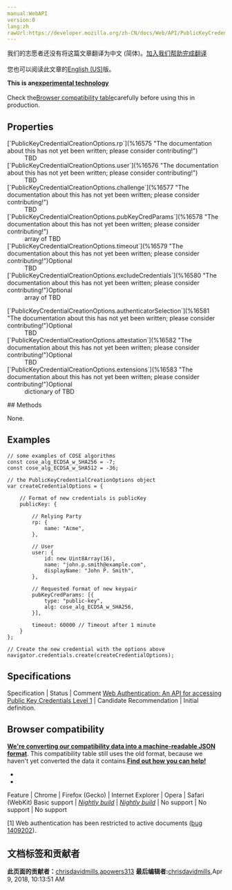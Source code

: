 ```yaml
---
manual:WebAPI
version:0
lang:zh
rawUrl:https://developer.mozilla.org/zh-CN/docs/Web/API/PublicKeyCredentialCreationOptions
---
```




<bdi>我们的志愿者还没有将这篇文章翻译为<bdi>中文 (简体)</bdi>。[加入我们帮助完成翻译](%16572 "")<br></br>您也可以阅读此文章的[English (US)](%16573 "")版。</bdi>






**This is an[experimental technology](%3404 "")**<br></br>Check the[Browser compatibility table](%16574 "")carefully before using this in production.



## Properties<a name="Properties"></a>
<dl><dt>[`PublicKeyCredentialCreationOptions.rp`](%16575 "The documentation about this has not yet been written; please consider contributing!")</dt><dd>TBD</dd><dt>[`PublicKeyCredentialCreationOptions.user`](%16576 "The documentation about this has not yet been written; please consider contributing!")</dt><dd>TBD</dd><dt>[`PublicKeyCredentialCreationOptions.challenge`](%16577 "The documentation about this has not yet been written; please consider contributing!")</dt><dd>TBD</dd><dt>[`PublicKeyCredentialCreationOptions.pubKeyCredParams`](%16578 "The documentation about this has not yet been written; please consider contributing!")</dt><dd>array of TBD</dd><dt>[`PublicKeyCredentialCreationOptions.timeout`](%16579 "The documentation about this has not yet been written; please consider contributing!")Optional</dt><dd>TBD</dd><dt>[`PublicKeyCredentialCreationOptions.excludeCredentials`](%16580 "The documentation about this has not yet been written; please consider contributing!")Optional</dt><dd>array of TBD</dd></dl><dl><dt>[`PublicKeyCredentialCreationOptions.authenticatorSelection`](%16581 "The documentation about this has not yet been written; please consider contributing!")Optional</dt><dd>TBD</dd><dt>[`PublicKeyCredentialCreationOptions.attestation`](%16582 "The documentation about this has not yet been written; please consider contributing!")Optional</dt><dd>TBD</dd><dt>[`PublicKeyCredentialCreationOptions.extensions`](%16583 "The documentation about this has not yet been written; please consider contributing!")Optional</dt><dd>dictionary of TBD</dd></dl>
## Methods<a name="Methods"></a>


None.


## Examples<a name="Examples"></a>

```
// some examples of COSE algorithms
const cose_alg_ECDSA_w_SHA256 = -7;
const cose_alg_ECDSA_w_SHA512 = -36;

// the PublicKeyCredentialCreationOptions object
var createCredentialOptions = {

    // Format of new credentials is publicKey
    publicKey: {

        // Relying Party
        rp: {
            name: "Acme",
        },

        // User
        user: {
            id: new Uint8Array(16),
            name: "john.p.smith@example.com",
            displayName: "John P. Smith",
        },

        // Requested format of new keypair
        pubKeyCredParams: [{
            type: "public-key",
            alg: cose_alg_ECDSA_w_SHA256,
        }],

        timeout: 60000 // Timeout after 1 minute
    }
};

// Create the new credential with the options above
navigator.credentials.create(createCredentialOptions);
```

## Specifications<a name="Specifications"></a>
Specification | Status | Comment 
[Web Authentication: An API for accessing Public Key Credentials Level 1](%3986 "The 'Web Authentication: An API for accessing Public Key Credentials Level 1' specification") | Candidate Recommendation | Initial definition. 


## Browser compatibility<a name="Browser_compatibility"></a>


**[We&#39;re converting our compatibility data into a machine-readable JSON format](%3344 "")**. This compatibility table still uses the old format, because we haven&#39;t yet converted the data it contains.**[Find out how you can help!](%3409 "")**


* 
* 
Feature | Chrome | Firefox (Gecko) | Internet Explorer | Opera | Safari (WebKit) 
Basic support | <em>[Nightly build](%16584 "")</em> | <em>[Nightly build](%16585 "")</em> | No support | No support | No support 






[1] Web authentication has been restricted to active documents ([bug 1409202](%16586 "FIXED: Web Authentication - Restrict to active documents")).




## 文档标签和贡献者
**此页面的贡献者：**[chrisdavidmills](%3495 ""),[apowers313](%3991 "")
**最后编辑者:**[chrisdavidmills](%3495 ""),<time>Apr 9, 2018, 10:13:51 AM</time>


